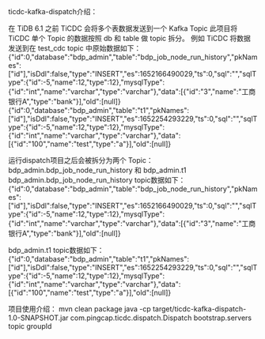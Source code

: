 ticdc-kafka-dispatch介绍：

在 TiDB 6.1 之前 TiCDC 会将多个表数据发送到一个 Kafka Topic
此项目将 TiCDC 单个 Topic 的数据按照 db 和 table 做 topic 拆分。
例如 TiCDC 将数据发送到在 test_cdc topic 中原始数据如下：
{"id":0,"database":"bdp_admin","table":"bdp_job_node_run_history","pkNames":["id"],"isDdl":false,"type":"INSERT","es":1652166490029,"ts":0,"sql":"","sqlType":{"id":-5,"name":12,"type":12},"mysqlType":{"id":"int","name":"varchar","type":"varchar"},"data":[{"id":"3","name":"工商银行A","type":"bank"}],"old":[null]}
{"id":0,"database":"bdp_admin","table":"t1","pkNames":["id"],"isDdl":false,"type":"INSERT","es":1652254293229,"ts":0,"sql":"","sqlType":{"id":-5,"name":12,"type":12},"mysqlType":{"id":"int","name":"varchar","type":"varchar"},"data":[{"id":"100","name":"test","type":"a"}],"old":[null]}

运行dispatch项目之后会被拆分为两个 Topic：bdp_admin.bdp_job_node_run_history 和 bdp_admin.t1
bdp_admin.bdp_job_node_run_history topic数据如下：
{"id":0,"database":"bdp_admin","table":"bdp_job_node_run_history","pkNames":["id"],"isDdl":false,"type":"INSERT","es":1652166490029,"ts":0,"sql":"","sqlType":{"id":-5,"name":12,"type":12},"mysqlType":{"id":"int","name":"varchar","type":"varchar"},"data":[{"id":"3","name":"工商银行A","type":"bank"}],"old":[null]}

bdp_admin.t1 topic数据如下：
{"id":0,"database":"bdp_admin","table":"t1","pkNames":["id"],"isDdl":false,"type":"INSERT","es":1652254293229,"ts":0,"sql":"","sqlType":{"id":-5,"name":12,"type":12},"mysqlType":{"id":"int","name":"varchar","type":"varchar"},"data":[{"id":"100","name":"test","type":"a"}],"old":[null]}


项目使用介绍：
mvn clean package 
java -cp target/ticdc-kafka-dispatch-1.0-SNAPSHOT.jar com.pingcap.ticdc.dispatch.Dispatch bootstrap.servers topic groupId